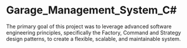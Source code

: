 # Garage_Management_System_C#
The primary goal of this project was to leverage advanced software engineering principles, specifically the Factory, Command and Strategy design patterns, to create a flexible, scalable, and maintainable system.

